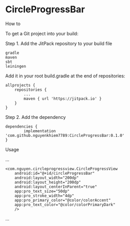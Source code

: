 # CircleProgressBar


How to

To get a Git project into your build:

Step 1. Add the JitPack repository to your build file

    gradle
    maven
    sbt
    leiningen

Add it in your root build.gradle at the end of repositories:

	allprojects {
		repositories {
			...
			maven { url 'https://jitpack.io' }
		}
	}

Step 2. Add the dependency

	dependencies {
	        implementation 'com.github.nguyenkhiem7789:CircleProgressBar:0.1.0'
	}

Usage

...

    <com.nguyen.circleprogressview.CircleProgressView
        android:id="@+id/circleProgressBar"
        android:layout_width="200dp"
        android:layout_height="200dp"
        android:layout_centerInParent="true"
        app:pro_text_size="50dp"
        app:pro_stroke_width="4dp"
        app:pro_primary_color="@color/colorAccent"
        app:pro_text_color="@color/colorPrimaryDark"
        />
...
